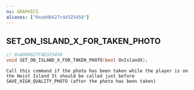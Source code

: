 ```yaml
---
ns: GRAPHICS
aliases: ["0xadd6627c4d325458"]
---
```

## SET_ON_ISLAND_X_FOR_TAKEN_PHOTO

```c
// 0xADD6627C4D325458
void SET_ON_ISLAND_X_FOR_TAKEN_PHOTO(bool OnIslandX);
```

```
Call this command if the photo has been taken while the player is on the Heist Island It should be called just before SAVE_HIGH_QUALITY_PHOTO (after the photo has been taken)
```
